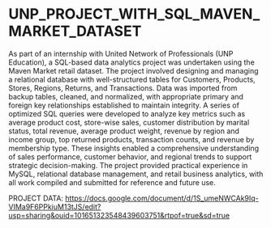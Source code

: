 # UNP_PROJECT_WITH_SQL_MAVEN_MARKET_DATASET

As part of an internship with United Network of Professionals (UNP Education), a SQL-based data analytics project was undertaken using the Maven Market retail dataset. The project involved designing and managing a relational database with well-structured tables for Customers, Products, Stores, Regions, Returns, and Transactions. Data was imported from backup tables, cleaned, and normalized, with appropriate primary and foreign key relationships established to maintain integrity. A series of optimized SQL queries were developed to analyze key metrics such as average product cost, store-wise sales, customer distribution by marital status, total revenue, average product weight, revenue by region and income group, top returned products, transaction counts, and revenue by membership type. These insights enabled a comprehensive understanding of sales performance, customer behavior, and regional trends to support strategic decision-making. The project provided practical experience in MySQL, relational database management, and retail business analytics, with all work compiled and submitted for reference and future use.

PROJECT DATA: https://docs.google.com/document/d/1S_umeNWCAk9Iq-VIMa9F6PPkiuM13tJS/edit?usp=sharing&ouid=101651323548439603751&rtpof=true&sd=true
